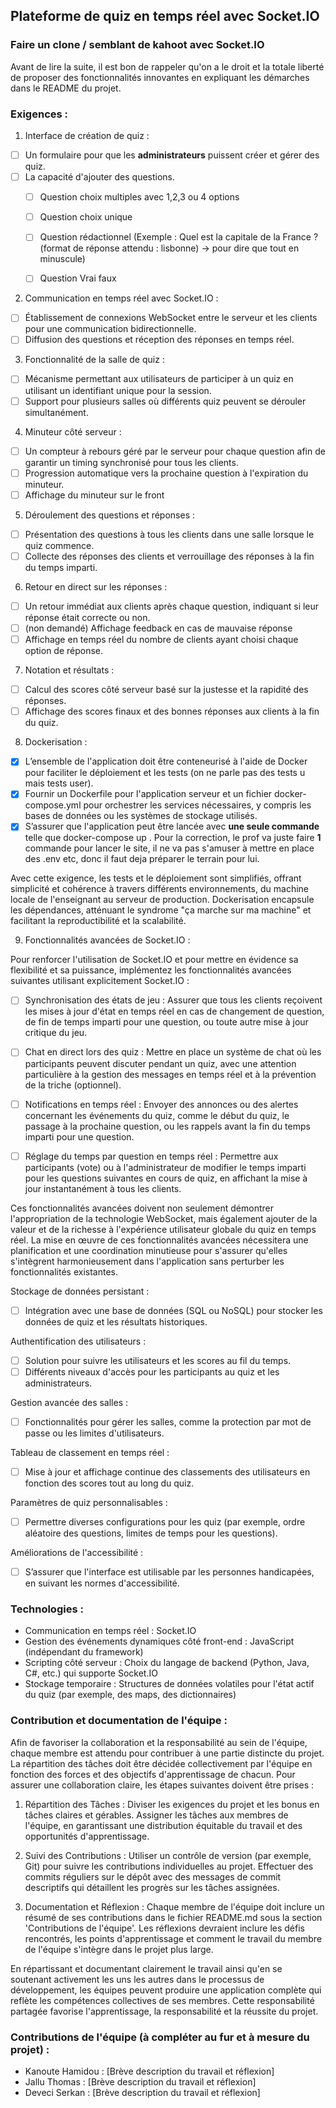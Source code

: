 ## Plateforme de quiz en temps réel avec Socket.IO 
### Faire un clone / semblant de kahoot avec Socket.IO

Avant de lire la suite, il est bon de rappeler qu'on a le droit et la totale liberté de proposer des fonctionnalités innovantes en expliquant les démarches dans le README du projet.

### Exigences : 

1. Interface de création de quiz : 
- [ ] Un formulaire pour que les **administrateurs** puissent créer et gérer des quiz. 
- [ ] La capacité d'ajouter des questions.
  - [ ] Question choix multiples avec 1,2,3 ou 4 options
  - [ ] Question choix unique
  - [ ] Question rédactionnel (Exemple : Quel est la capitale de la France ? (format de réponse attendu : lisbonne) -> pour dire que tout en minuscule)
  - [ ] Question Vrai faux

 
2. Communication en temps réel avec Socket.IO : 
- [ ] Établissement de connexions WebSocket entre le serveur et les clients pour une communication bidirectionnelle. 
- [ ] Diffusion des questions et réception des réponses en temps réel. 

3. Fonctionnalité de la salle de quiz : 
- [ ] Mécanisme permettant aux utilisateurs de participer à un quiz en utilisant un identifiant unique pour la session. 
- [ ] Support pour plusieurs salles où différents quiz peuvent se dérouler simultanément. 

4. Minuteur côté serveur : 
- [ ] Un compteur à rebours géré par le serveur pour chaque question afin de garantir un timing synchronisé pour tous les clients. 
- [ ] Progression automatique vers la prochaine question à l'expiration du minuteur.
- [ ] Affichage du minuteur sur le front

5. Déroulement des questions et réponses : 
- [ ] Présentation des questions à tous les clients dans une salle lorsque le quiz commence.
- [ ] Collecte des réponses des clients et verrouillage des réponses à la fin du temps imparti. 

6. Retour en direct sur les réponses : 
- [ ] Un retour immédiat aux clients après chaque question, indiquant si leur réponse était correcte ou non. 
- [ ] (non demandé) Affichage feedback en cas de mauvaise réponse
- [ ] Affichage en temps réel du nombre de clients ayant choisi chaque option de réponse. 

7. Notation et résultats : 
- [ ] Calcul des scores côté serveur basé sur la justesse et la rapidité des réponses. 
- [ ] Affichage des scores finaux et des bonnes réponses aux clients à la fin du quiz. 

8. Dockerisation : 
- [x] L’ensemble de l'application doit être conteneurisé à l'aide de Docker pour faciliter le déploiement et les tests (on ne parle pas des tests u mais tests user). 
- [x] Fournir un Dockerfile pour l'application serveur et un fichier docker-compose.yml pour orchestrer les services nécessaires, y compris les bases de données ou les systèmes de stockage utilisés. 
- [x] S’assurer que l'application peut être lancée avec **une seule commande** telle que docker-compose up . Pour la correction, le prof va juste faire **1** commande pour lancer le site, il ne va pas s'amuser à mettre en place des .env etc, donc il faut deja préparer le terrain pour lui.

Avec cette exigence, les tests et le déploiement sont simplifiés, offrant simplicité et cohérence à travers différents environnements, du machine locale de l'enseignant au serveur de production. 
Dockerisation encapsule les dépendances, atténuant le syndrome "ça marche sur ma machine" et facilitant la reproductibilité et la scalabilité. 

9. Fonctionnalités avancées de Socket.IO :
    
Pour renforcer l'utilisation de Socket.IO et pour mettre en évidence sa flexibilité et sa puissance, implémentez les fonctionnalités avancées suivantes utilisant explicitement Socket.IO :

  * [ ] Synchronisation des états de jeu : Assurer que tous les clients reçoivent les mises à jour d'état en temps réel en cas de changement de question, de fin de temps imparti pour une question, ou toute autre mise à jour critique du jeu.
    
  * [ ] Chat en direct lors des quiz : Mettre en place un système de chat où les participants peuvent discuter pendant un quiz, avec une attention particulière à la gestion des messages en temps réel et à la prévention de la triche (optionnel).
    
  * [ ] Notifications en temps réel : Envoyer des annonces ou des alertes concernant les événements du quiz, comme le début du quiz, le passage à la prochaine question, ou les rappels avant la fin du temps imparti pour une question.
    
  * [ ] Réglage du temps par question en temps réel : Permettre aux participants (vote) ou à l'administrateur de modifier le temps imparti pour les questions suivantes en cours de quiz, en affichant la mise à jour instantanément à tous les clients.
    
Ces fonctionnalités avancées doivent non seulement démontrer l'appropriation de la technologie WebSocket, mais également ajouter de la valeur et de la richesse à l'expérience utilisateur globale du quiz en temps réel.
La mise en œuvre de ces fonctionnalités avancées nécessitera une planification et une coordination minutieuse pour s'assurer qu'elles s'intègrent harmonieusement dans l'application sans perturber les fonctionnalités existantes.

Stockage de données persistant : 
- [ ] Intégration avec une base de données (SQL ou NoSQL) pour stocker les données de quiz et les résultats historiques. 

Authentification des utilisateurs : 
- [ ] Solution pour suivre les utilisateurs et les scores au fil du temps. 
- [ ] Différents niveaux d'accès pour les participants au quiz et les administrateurs. 

Gestion avancée des salles : 
- [ ] Fonctionnalités pour gérer les salles, comme la protection par mot de passe ou les limites d'utilisateurs. 

Tableau de classement en temps réel : 
- [ ] Mise à jour et affichage continue des classements des utilisateurs en fonction des scores tout au long du quiz. 

Paramètres de quiz personnalisables : 
- [ ] Permettre diverses configurations pour les quiz (par exemple, ordre aléatoire des questions, limites de temps pour les questions). 

Améliorations de l'accessibilité :
- [ ] S’assurer que l'interface est utilisable par les personnes handicapées, en suivant les normes d'accessibilité. 

### Technologies : 
- Communication en temps réel : Socket.IO 
- Gestion des événements dynamiques côté front-end : JavaScript (indépendant du framework) 
- Scripting côté serveur : Choix du langage de backend (Python, Java, C#, etc.) qui supporte Socket.IO
- Stockage temporaire : Structures de données volatiles pour l'état actif du quiz (par exemple, des maps, des dictionnaires)

### Contribution et documentation de l'équipe :
Afin de favoriser la collaboration et la responsabilité au sein de l'équipe, chaque membre est attendu pour contribuer à une partie distincte du projet. La répartition des tâches doit être décidée collectivement par l'équipe en fonction des forces et des objectifs d'apprentissage de chacun. Pour assurer une collaboration claire, les étapes suivantes doivent être prises :
1. Répartition des Tâches :
Diviser les exigences du projet et les bonus en tâches claires et gérables.
Assigner les tâches aux membres de l'équipe, en garantissant une distribution équitable du travail et des opportunités d'apprentissage.

2. Suivi des Contributions :
Utiliser un contrôle de version (par exemple, Git) pour suivre les contributions individuelles au projet. Effectuer des commits réguliers sur le dépôt avec des messages de commit descriptifs qui détaillent les progrès sur les tâches assignées.

3. Documentation et Réflexion :
Chaque membre de l'équipe doit inclure un résumé de ses contributions dans le fichier README.md sous la section 'Contributions de l'équipe'.
Les réflexions devraient inclure les défis rencontrés, les points d'apprentissage et comment le travail du membre de l'équipe s'intègre dans le projet plus large.

En répartissant et documentant clairement le travail ainsi qu'en se soutenant activement les uns les autres dans le processus de développement, les équipes peuvent produire une application complète qui reflète les compétences collectives de ses membres. Cette responsabilité partagée favorise l'apprentissage, la responsabilité et la réussite du projet.

### Contributions de l'équipe (à compléter au fur et à mesure du projet) :
- Kanoute Hamidou : [Brève description du travail et réflexion] 
- Jallu Thomas : [Brève description du travail et réflexion] 
- Deveci Serkan : [Brève description du travail et réflexion]